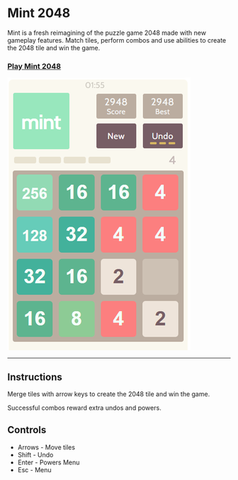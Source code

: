 # Mint 2048

Mint is a fresh reimagining of the puzzle game 2048 made with new gameplay features. Match tiles, perform combos and use abilities to create the 2048 tile and win the game.

### [Play Mint 2048](https://mint2048.com/)
 

![](pics/2048mint-sample2.PNG)

***
## Instructions

Merge tiles with arrow keys to create the 2048 tile and win the game. 

Successful combos reward extra undos and powers.

## Controls
- Arrows - Move tiles
- Shift - Undo
- Enter - Powers Menu
- Esc - Menu
